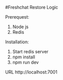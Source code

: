 #Freshchat Restore Logic

Prerequest:
  1. Node js
  2. Redis

Installation:
  1. Start redis server
  2. npm install
  3. npm run dev

URL http://localhost:7001

